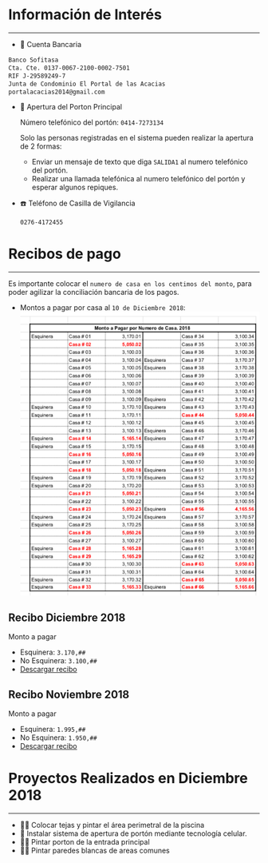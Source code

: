 # Información de Interés
---

- 🏦 Cuenta Bancaria
```
Banco Sofitasa
Cta. Cte. 0137-0067-2100-0002-7501
RIF J-29589249-7
Junta de Condominio El Portal de las Acacias
portalacacias2014@gmail.com
```

- 🚧 Apertura del Porton Principal
    
    Número telefónico del portón: `0414-7273134`
    
    Solo las personas registradas en el sistema pueden realizar la apertura de 2 formas:
    
    - Enviar un mensaje de texto que diga `SALIDA1` al numero telefónico del portón.
    - Realizar una llamada telefónica al numero telefónico del portón y esperar algunos repiques.

- ☎️ Teléfono de Casilla de Vigilancia
    
    `0276-4172455`


# Recibos de pago
---

Es importante colocar el `numero de casa en los centimos del monto`, para poder agilizar la conciliación bancaria de los pagos.

- Montos a pagar por casa al `10 de Diciembre 2018`:
![Pendientes](/files/pendiente.png)


## Recibo Diciembre 2018

Monto a pagar

- Esquinera: `3.170,##`
- No Esquinera: `3.100,##`
- [Descargar recibo](../files/Diciembre2018.pdf)

## Recibo Noviembre 2018

Monto a pagar

- Esquinera: `1.995,##`
- No Esquinera: `1.950,##`
- [Descargar recibo](../files/Noviembre2018.pdf)

# Proyectos Realizados en Diciembre 2018
---

- 🏊‍♀️ Colocar tejas y pintar el área perimetral de la piscina
- 🚨 Instalar sistema de apertura de portón mediante tecnología celular.
- 👨‍🎨 Pintar porton de la entrada principal
- 👨‍🎨 Pintar paredes blancas de areas comunes
